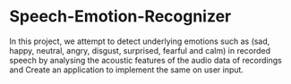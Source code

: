 # Speech-Emotion-Recognizer
In this project, we attempt to detect underlying emotions such as 
(sad, happy, neutral, angry, disgust, surprised, fearful and calm) in recorded speech by analysing the acoustic features 
of the audio data of recordings and 
Create an application to implement the same on user input.
